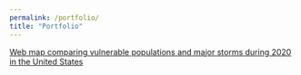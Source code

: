 ```yaml
---
permalink: /portfolio/
title: "Portfolio"
---
```


[Web map comparing vulnerable populations and major storms during 2020 in the United States](https://codepen.io/easternhercules/pen/RwRJwag)
